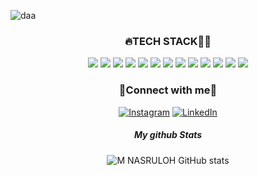 ![daa](https://user-images.githubusercontent.com/74038190/212747903-e9bdf048-2dc8-41f9-b973-0e72ff07bfba.gif)

<div align="center">
<h3>🔥TECH STACK👨‍💻</H3>
<img src="https://img.shields.io/badge/Python-FFD43B?style=for-the-badge&logo=python&logoColor=blue"/> <img src="https://img.shields.io/badge/Pandas-2C2D72?style=for-the-badge&logo=pandas&logoColor=white"/> <img src="https://img.shields.io/badge/Numpy-777BB4?style=for-the-badge&logo=numpy&logoColor=white"/> <img src="https://img.shields.io/badge/HTML5-E34F26?style=for-the-badge&logo=html5&logoColor=white"/> <img src="https://img.shields.io/badge/CSS3-1572B6?style=for-the-badge&logo=css3&logoColor=white"/> <img src="https://img.shields.io/badge/C%2B%2B-00599C?style=for-the-badge&logo=c%2B%2B&logoColor=white"/> <img src="https://img.shields.io/badge/Docker-2CA5E0?style=for-the-badge&logo=docker&logoColor=whit"/> <img src="https://img.shields.io/badge/Jupyter-F37626.svg?&style=for-the-badge&logo=Jupyter&logoColor=white"/> <img src="https://img.shields.io/badge/Microsoft-666666?style=for-the-badge&logo=microsoft&logoColor=white"/> <img src="https://img.shields.io/badge/PowerBI-F2C811?style=for-the-badge&logo=Power%20BI&logoColor=white"/> <img src="https://img.shields.io/badge/Xampp-F37623?style=for-the-badge&logo=xampp&logoColor=white"/>
<img src="https://img.shields.io/badge/PHP-777BB4?style=for-the-badge&logo=php&logoColor=white"/> <img src="https://img.shields.io/badge/JavaScript-323330?style=for-the-badge&logo=javascript&logoColor=F7DF1Ee"/>



<h3>🚀Connect with me🚀</h3>

[![Instagram](https://img.shields.io/badge/Instagram-E4405F?style=for-the-badge&logo=instagram&logoColor=white)](https://instagram.com/mhmmdnasruloh/) [![LinkedIn](https://img.shields.io/badge/LinkedIn-0077B5?style=for-the-badge&logo=linkedin&logoColor=white)](https://linkedin.com/in/mnasruloh)
##### My github Stats

![M NASRULOH GitHub stats](https://github-readme-stats.vercel.app/api?username=mhmmdnasruloh&show_icons=true&theme=blue_navy)


